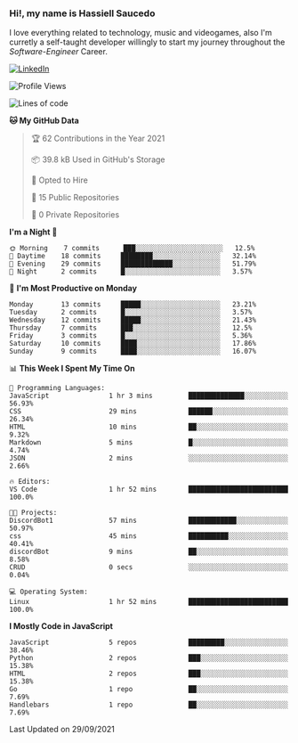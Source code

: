 ### Hi!, my name is Hassiell Saucedo
I love everything related to technology, music and videogames, also I'm curretly a self-taught developer willingly to start my journey throughout the *Software-Engineer* Career.

[![LinkedIn](https://img.shields.io/badge/LinkedIn-0073b1?logo=linkedin&style=flat-square&logoColor=white)](https://www.linkedin.com/in/hassiell-saucedo-7a4a12209/)

<!--START_SECTION:waka-->
![Profile Views](http://img.shields.io/badge/Profile%20Views-40-blue)

![Lines of code](https://img.shields.io/badge/From%20Hello%20World%20I%27ve%20Written-488018%20lines%20of%20code-blue)

**🐱 My GitHub Data** 

> 🏆 62 Contributions in the Year 2021
 > 
> 📦 39.8 kB Used in GitHub's Storage 
 > 
> 💼 Opted to Hire
 > 
> 📜 15 Public Repositories 
 > 
> 🔑 0 Private Repositories  
 > 
**I'm a Night 🦉** 

```text
🌞 Morning    7 commits      ███░░░░░░░░░░░░░░░░░░░░░░   12.5% 
🌆 Daytime    18 commits     ████████░░░░░░░░░░░░░░░░░   32.14% 
🌃 Evening    29 commits     █████████████░░░░░░░░░░░░   51.79% 
🌙 Night      2 commits      █░░░░░░░░░░░░░░░░░░░░░░░░   3.57%

```
📅 **I'm Most Productive on Monday** 

```text
Monday       13 commits     █████░░░░░░░░░░░░░░░░░░░░   23.21% 
Tuesday      2 commits      █░░░░░░░░░░░░░░░░░░░░░░░░   3.57% 
Wednesday    12 commits     █████░░░░░░░░░░░░░░░░░░░░   21.43% 
Thursday     7 commits      ███░░░░░░░░░░░░░░░░░░░░░░   12.5% 
Friday       3 commits      █░░░░░░░░░░░░░░░░░░░░░░░░   5.36% 
Saturday     10 commits     ████░░░░░░░░░░░░░░░░░░░░░   17.86% 
Sunday       9 commits      ████░░░░░░░░░░░░░░░░░░░░░   16.07%

```


📊 **This Week I Spent My Time On** 

```text
💬 Programming Languages: 
JavaScript               1 hr 3 mins         ██████████████░░░░░░░░░░░   56.93% 
CSS                      29 mins             ██████░░░░░░░░░░░░░░░░░░░   26.34% 
HTML                     10 mins             ██░░░░░░░░░░░░░░░░░░░░░░░   9.32% 
Markdown                 5 mins              █░░░░░░░░░░░░░░░░░░░░░░░░   4.74% 
JSON                     2 mins              ░░░░░░░░░░░░░░░░░░░░░░░░░   2.66%

🔥 Editors: 
VS Code                  1 hr 52 mins        █████████████████████████   100.0%

🐱‍💻 Projects: 
DiscordBot1              57 mins             ████████████░░░░░░░░░░░░░   50.97% 
css                      45 mins             ██████████░░░░░░░░░░░░░░░   40.41% 
discordBot               9 mins              ██░░░░░░░░░░░░░░░░░░░░░░░   8.58% 
CRUD                     0 secs              ░░░░░░░░░░░░░░░░░░░░░░░░░   0.04%

💻 Operating System: 
Linux                    1 hr 52 mins        █████████████████████████   100.0%

```

**I Mostly Code in JavaScript** 

```text
JavaScript               5 repos             █████████░░░░░░░░░░░░░░░░   38.46% 
Python                   2 repos             ███░░░░░░░░░░░░░░░░░░░░░░   15.38% 
HTML                     2 repos             ███░░░░░░░░░░░░░░░░░░░░░░   15.38% 
Go                       1 repo              ██░░░░░░░░░░░░░░░░░░░░░░░   7.69% 
Handlebars               1 repo              ██░░░░░░░░░░░░░░░░░░░░░░░   7.69%

```



 Last Updated on 29/09/2021
<!--END_SECTION:waka-->